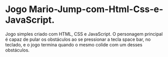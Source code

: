 # Jogo Mario-Jump-com-Html-Css-e-JavaScript.
Jogo simples criado com HTML, CSS e JavaScript. O personagem principal é capaz de pular os obstáculos ao se pressionar a tecla space bar, no teclado, e o jogo termina quando o mesmo colide com um desses obstáculos.  
